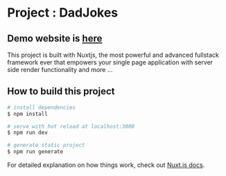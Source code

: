 # Project : DadJokes

## Demo website is <a href="https://dadjokes-nuxtjs-app.netlify.app/" target="_blank">here</a>

This project is built with Nuxtjs, the most powerful and advanced fullstack framework ever that empowers your single page application with server side render functionality and more ...

## How to build this project

```bash
# install dependencies
$ npm install

# serve with hot reload at localhost:3000
$ npm run dev

# generate static project
$ npm run generate
```

For detailed explanation on how things work, check out [Nuxt.js docs](https://nuxtjs.org).
